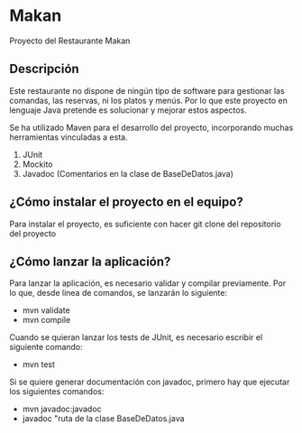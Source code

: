 # Makan

Proyecto del Restaurante Makan

## Descripción

Este restaurante no dispone de ningún tipo de software para gestionar las comandas, las reservas, ni los platos y menús. Por lo que este proyecto en lenguaje Java pretende es solucionar y mejorar estos aspectos. 

Se ha utilizado Maven para el desarrollo del proyecto, incorporando muchas herramientas vinculadas a esta.

1) JUnit
2) Mockito
2) Javadoc (Comentarios en la clase de BaseDeDatos.java)

## ¿Cómo instalar el proyecto en el equipo?

Para instalar el proyecto, es suficiente con hacer git clone del repositorio del proyecto

## ¿Cómo lanzar la aplicación?

Para lanzar la aplicación, es necesario validar y compilar previamente. Por lo que, desde linea de comandos, se lanzarán lo siguiente:

- mvn validate
- mvn compile

Cuando se quieran lanzar los tests de JUnit, es necesario escribir el siguiente comando:

- mvn test

Si se quiere generar documentación con javadoc, primero hay que ejecutar los siguientes comandos:

- mvn javadoc:javadoc
- javadoc "ruta de la clase BaseDeDatos.java
